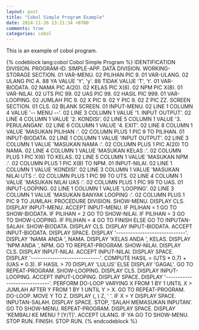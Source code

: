 ```yaml
---
layout: post
title: "Cobol Simple Program Example"
date: 2014-11-26 13:21:34 +0700
comments: true
categories: cobol
---
```


This is an example of cobol program.

<!-- more -->

{% codeblock lang:cobol Cobol Simple Program <a href=../../../../../downloads/code/cobol/example.cob ><span class="glyphicon glyphicon-floppy-disk"></span></a> %}
       IDENTIFICATION DIVISION.
       PROGRAM-ID. SIMPLE-APP.
       DATA DIVISION.
       WORKING-STORAGE SECTION.
       01 VAR-MENU.
           02 PILIHAN PIC 9.
       01 VAR-ULANG.
           02 ULANG PIC A.
           88 YA VALUE 'Y', 'y'.
           88 TIDAK VALUE 'T', 't'.
       01 VAR-BIODATA.
           02 NAMA PIC A(20).
           02 KELAS PIC X(6).
           02 NPM PIC X(8).
       01 VAR-NILAI.
           02 UTS PIC 99.
           02 UAS PIC 99.
           02 HASIL PIC 999.
       01 VAR-LOOPING.
           02 JUMLAH PIC 9.
           02 X PIC 9.
           02 Y PIC 9.
           02 Z PIC ZZ.
       SCREEN SECTION.
       01 CLS.
           02 BLANK SCREEN.
       01 INPUT-MENU.
           02 LINE 1 COLUMN 4 VALUE '-- MENU --'.
           02 LINE 3 COLUMN 1 VALUE '1. INPUT OUTPUT'.
           02 LINE 4 COLUMN 1 VALUE '2. KONDISI'.
           02 LINE 5 COLUMN 1 VALUE '3. PERULANGAN'.
           02 LINE 6 COLUMN 1 VALUE '4. EXIT'.
           02 LINE 8 COLUMN 1 VALUE 'MASUKAN PILIHAN :'.
           02 COLUMN PLUS 1 PIC 9 TO PILIHAN.
       01 INPUT-BIODATA.
           02 LINE 1 COLUMN 1 VALUE 'INPUT OUTPUT'.
           02 LINE 3 COLUMN 1 VALUE 'MASUKAN NAMA  :'.
           02 COLUMN PLUS 1 PIC A(20) TO NAMA.
           02 LINE 4 COLUMN 1 VALUE 'MASUKAN KELAS :'.
           02 COLUMN PLUS 1 PIC X(6) TO KELAS.
           02 LINE 5 COLUMN 1 VALUE 'MASUKAN NPM   :'.
           02 COLUMN PLUS 1 PIC X(8) TO NPM.
       01 INPUT-NILAI.
           02 LINE 1 COLUMN 1 VALUE 'KONDISI'.
           02 LINE 3 COLUMN 1 VALUE 'MASUKAN NILAI UTS :'.
           02 COLUMN PLUS 1 PIC 99 TO UTS.
           02 LINE 4 COLUMN 1 VALUE 'MASUKAN NILAI UAS :'.
           02 COLUMN PLUS 1 PIC 99 TO UAS.
       01 INPUT-LOOPING.
           02 LINE 1 COLUMN 1 VALUE 'LOOPING'.
           02 LINE 3 COLUMN 1 VALUE 'MASUKAN BANYAK LOOPING :'.
           02 COLUMN PLUS 1 PIC 9 TO JUMLAH.
       PROCEDURE DIVISION.
       SHOW-MENU.
           DISPLAY CLS.
           DISPLAY INPUT-MENU.
           ACCEPT INPUT-MENU.
           IF PILIHAN = 1 GO TO SHOW-BIODATA.
           IF PILIHAN = 2 GO TO SHOW-NILAI.
           IF PILIHAN = 3 GO TO SHOW-LOOPING.
           IF PILIHAN = 4 GO TO FINISH ELSE GO TO INPUTAN-SALAH.
       SHOW-BIODATA.
           DISPLAY CLS.
           DISPLAY INPUT-BIODATA.
           ACCEPT INPUT-BIODATA.
           DISPLAY SPACE.
           DISPLAY '-----------------------------'.
           DISPLAY 'NAMA ANDA ', NAMA.
           DISPLAY 'KELAS ANDA ', KELAS.
           DISPLAY 'NPM ANDA ', NPM.
           GO TO REPEAT-PROGRAM.
       SHOW-NILAI.
           DISPLAY CLS.
           DISPLAY INPUT-NILAI.
           ACCEPT INPUT-NILAI.
           DISPLAY SPACE.
           DISPLAY '-----------------------------'.
           COMPUTE HASIL = (UTS * 0.7) + (UAS * 0.3).
           IF HASIL > 70 DISPLAY 'LULUS'
           ELSE DISPLAY 'GAGAL'.
           GO TO REPEAT-PROGRAM.
       SHOW-LOOPING.
           DISPLAY CLS.
           DISPLAY INPUT-LOOPING.
           ACCEPT INPUT-LOOPING.
           DISPLAY SPACE.
           DISPLAY '-----------------------------'.
           PERFORM DO-LOOP
           VARYING X FROM 1 BY 1 UNTIL X > JUMLAH
               AFTER Y FROM 1 BY 1 UNTIL Y > X.
           GO TO REPEAT-PROGRAM.
       DO-LOOP.
           MOVE Y TO Z.
           DISPLAY (, ) Z, ' '.
           IF X = Y DISPLAY SPACE.
       INPUTAN-SALAH.
           DISPLAY SPACE.
           STOP, 'SALAH MEMASUKAN INPUTAN'.
           GO TO SHOW-MENU.
       REPEAT-PROGRAM.
           DISPLAY SPACE.
           DISPLAY 'KEMBALI KE MENU ? [Y/T]'.
           ACCEPT ULANG.
           IF YA GO TO SHOW-MENU.
           STOP RUN.
       FINISH.
           STOP RUN.
{% endcodeblock %}
